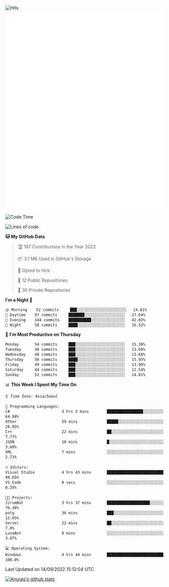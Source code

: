 ![Hits](https://hits.seeyoufarm.com/api/count/incr/badge.svg?url=https%3A%2F%2Fgithub.com%2Fkokose1234&count_bg=%2379C83D&title_bg=%23555555&icon=apple.svg&icon_color=%23E7E7E7&title=hits&edge_flat=false)
<br/>
![Metrics](https://github.com/kokose1234/kokose1234/blob/main/github-metrics.svg)

<!--START_SECTION:waka-->
![Code Time](http://img.shields.io/badge/Code%20Time-690%20hrs%2023%20mins-blue)

![Lines of code](https://img.shields.io/badge/From%20Hello%20World%20I%27ve%20Written-936%20Thousand%20lines%20of%20code-blue)

**🐱 My GitHub Data** 

> 🏆 167 Contributions in the Year 2022
 > 
> 📦 3.1 MB Used in GitHub's Storage 
 > 
> 💼 Opted to Hire
 > 
> 📜 12 Public Repositories 
 > 
> 🔑 30 Private Repositories  
 > 
**I'm a Night 🦉** 

```text
🌞 Morning    52 commits     ███░░░░░░░░░░░░░░░░░░░░░░   14.81% 
🌆 Daytime    97 commits     ███████░░░░░░░░░░░░░░░░░░   27.64% 
🌃 Evening    144 commits    ██████████░░░░░░░░░░░░░░░   41.03% 
🌙 Night      58 commits     ████░░░░░░░░░░░░░░░░░░░░░   16.52%

```
📅 **I'm Most Productive on Thursday** 

```text
Monday       54 commits     ███░░░░░░░░░░░░░░░░░░░░░░   15.38% 
Tuesday      48 commits     ███░░░░░░░░░░░░░░░░░░░░░░   13.68% 
Wednesday    48 commits     ███░░░░░░░░░░░░░░░░░░░░░░   13.68% 
Thursday     56 commits     ████░░░░░░░░░░░░░░░░░░░░░   15.95% 
Friday       49 commits     ███░░░░░░░░░░░░░░░░░░░░░░   13.96% 
Saturday     44 commits     ███░░░░░░░░░░░░░░░░░░░░░░   12.54% 
Sunday       52 commits     ███░░░░░░░░░░░░░░░░░░░░░░   14.81%

```


📊 **This Week I Spent My Time On** 

```text
⌚︎ Time Zone: Asia/Seoul

💬 Programming Languages: 
C#                       3 hrs 5 mins        ████████████████░░░░░░░░░   64.98% 
Other                    59 mins             █████░░░░░░░░░░░░░░░░░░░░   20.85% 
C++                      22 mins             ██░░░░░░░░░░░░░░░░░░░░░░░   7.77% 
JSON                     10 mins             █░░░░░░░░░░░░░░░░░░░░░░░░   3.68% 
XML                      7 mins              ░░░░░░░░░░░░░░░░░░░░░░░░░   2.73%

🔥 Editors: 
Visual Studio            4 hrs 43 mins       █████████████████████████   99.65% 
VS Code                  0 secs              ░░░░░░░░░░░░░░░░░░░░░░░░░   0.35%

🐱‍💻 Projects: 
JirumBot                 3 hrs 37 mins       ███████████████████░░░░░░   76.48% 
potg                     36 mins             ███░░░░░░░░░░░░░░░░░░░░░░   12.65% 
Server                   22 mins             ██░░░░░░░░░░░░░░░░░░░░░░░   7.8% 
LunaBot                  8 mins              ░░░░░░░░░░░░░░░░░░░░░░░░░   3.07%

💻 Operating System: 
Windows                  4 hrs 44 mins       █████████████████████████   100.0%

```


 Last Updated on 14/09/2022 15:12:04 UTC
<!--END_SECTION:waka-->

[![Anurag's github stats](https://github-readme-stats.vercel.app/api?username=kokose1234&theme=dracula)](https://github.com/anuraghazra/github-readme-stats)



	
